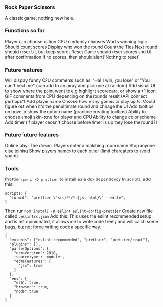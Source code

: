 ### Rock Paper Scissors

A classic game, nothing new here. 

### Functions so far
Player can choose option
CPU randomly chooses
Works winning logic
Should count scores
Display who won the round
Count the Ties
Next round should reset UI, but keep scores
Reset Game should reset scores and UI after confirmation
If no scores, then should alert('Nothing to reset')

### Future features
Will display funny CPU comments such as: "Ha! I win, you lose" or "You can't beat me"
(can add to an array and pick one at random)
Add visual UI to show where the point went to e.g highlight scorecard, or show a +1 icon
GIF comments from CPU depending on the rounds result (API connect perhaps?)
Add player name
Choose how many games to play up to.
Could figure out when it's the penultimate round and chnage the UI
Add tooltips on hove to show the option name (practice creating tooltips)
Ability to choose emoji skin-tone for player and CPU
Ability to change color scheme
Add timer (if player deosn't choose before timer is up they lose the round?)

### Future future features
Online play. The dream.
Players enter a matching room name
Stop anyone else joining
Show players names to each other (limit charcaters to avoid spam)

### Tools
Prettier `npm i -D prettier` to install as a dev dependency
In scripts, add this:
```
scripts: {
  "format": "prettier \"src/**/*.{js, html}\" --write",
}
```
Then run `npm install -D eslint eslint-config-prettier`
Create new file called `.eslintrc.json`
Add this: This uses the eslint recommended setup and is not opinionated, it allows me to write code freely and will catch some bugs, but not force writing code a specific way. 
```
{
  "extends": ["eslint:recommended", "prettier", "prettier/react"],
  "plugins": [],
  "parserOptions": {
    "ecmaVersion": 2018,
    "sourceType": "module",
    "ecmaFeatures": {
      "jsx": true
    }
  },
  "env": {
    "es6": true,
    "browser": true,
    "node":true
  }
}
```

